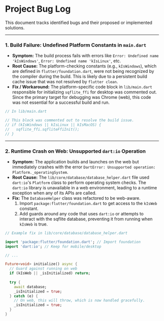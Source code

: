 # Project Bug Log

This document tracks identified bugs and their proposed or implemented solutions.

---

### 1. Build Failure: Undefined Platform Constants in `main.dart`

- **Symptom:** The build process fails with errors like `Error: Undefined name 'kIsWindows'`, `Error: Undefined name 'kIsLinux'`, etc.
- **Root Cause:** The platform-checking constants (e.g., `kIsWindows`), which are defined in `flutter/foundation.dart`, were not being recognized by the compiler during the build. This is likely due to a persistent build cache issue that was not resolved by `flutter clean`.
- **Fix / Workaround:** The platform-specific code block in `lib/main.dart` responsible for initializing `sqflite_ffi` for desktop was commented out. Since the primary target for debugging was Chrome (web), this code was not essential for a successful build and run.

```dart
// In lib/main.dart

// This block was commented out to resolve the build issue.
// if (kIsWindows || kIsLinux || kIsMacOS) {
//   sqflite_ffi.sqfliteFfiInit();
// }
```

---

### 2. Runtime Crash on Web: Unsupported `dart:io` Operation

- **Symptom:** The application builds and launches on the web but immediately crashes with the error `DartError: Unsupported operation: Platform._operatingSystem`.
- **Root Cause:** The `lib/core/database/database_helper.dart` file used `dart:io`'s `Platform` class to perform operating system checks. The `dart:io` library is unavailable in a web environment, leading to a runtime exception when any of its APIs are called.
- **Fix:** The `DatabaseHelper` class was refactored to be web-aware. 
  1.  Import `package:flutter/foundation.dart` to get access to the `kIsWeb` constant.
  2.  Add guards around any code that uses `dart:io` or attempts to interact with the sqflite database, preventing it from running when `kIsWeb` is true.

```dart
// Example fix in lib/core/database/database_helper.dart

import 'package:flutter/foundation.dart'; // Import foundation
import 'dart:io'; // Keep for mobile/desktop

// ...

Future<void> initialize() async {
  // Guard against running on web
  if (kIsWeb || _isInitialized) return;
  
  try {
    await database;
    _isInitialized = true;
  } catch (e) {
    // On web, this will throw, which is now handled gracefully.
    _isInitialized = true; 
  }
}
```
